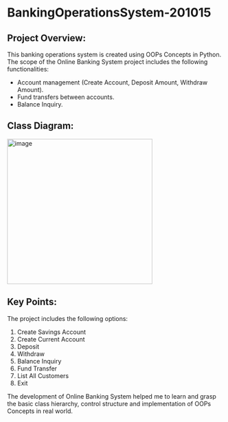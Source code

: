 # BankingOperationsSystem-201015
## Project Overview:
This banking operations system is created using OOPs Concepts in Python. 
The scope of the Online Banking System project includes the following
functionalities:
- Account management (Create Account, Deposit Amount, Withdraw
Amount).
- Fund transfers between accounts.
- Balance Inquiry.

## Class Diagram: 
<img width="338" alt="image" src="https://github.com/RASHI2505/BankingOperationsSystem-201015/assets/64950686/4f3de333-e57c-410b-bad8-40d7abc96fd8">

## Key Points:
The project includes the following options:
1. Create Savings Account
2. Create Current Account
3. Deposit
4. Withdraw
5. Balance Inquiry
6. Fund Transfer
7. List All Customers
8. Exit

The development of Online Banking System helped me to learn and grasp the basic class hierarchy, control structure and implementation of OOPs Concepts in real world.
